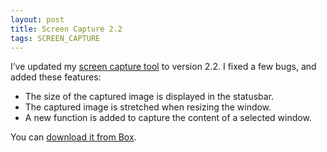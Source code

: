 ```yaml
---
layout: post
title: Screen Capture 2.2
tags: SCREEN_CAPTURE
---
```


I’ve updated my [screen capture tool]({{site.baseUrl}}projects/screen-capture/) to version 2.2. I fixed a few bugs, and added these features:

- The size of the captured image is displayed in the statusbar.
- The captured image is stretched when resizing the window.
- A new function is added to capture the content of a selected window.

You can [download it from Box](https://app.box.com/s/4lwepaw898f5ir3bv1dy).